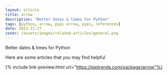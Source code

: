 ```yaml
---
layout: article
title: arrow
description: "Better dates & times for Python"
tags: [python, arrow, pypi arrow, pypi, references]
date: 2023-12-27
cover: /assets/images/related-articles/general.png
---
```


Better dates & times for Python

Here are some articles that you may find helpful

{% include link-preview.html url="https://piptrends.com/package/arrow"%}